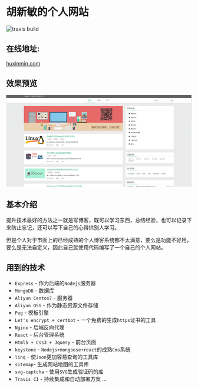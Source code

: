 # 胡新敏的个人网站
![travis build](https://www.travis-ci.org/huxinmin/huxinmin.github.io.svg?branch=master)

## 在线地址: 
[huxinmin.com](https://www.huxinmin.cn)

## 效果预览
![效果预览](./thumbnail.png)

## 基本介绍
提升技术最好的方法之一就是写博客，既可以学习东西，总结经验，也可以记录下来防止忘记，还可以写下自己的心得供别人学习。

但是个人对于市面上的已经成熟的个人博客系统都不太满意，要么是功能不好用，要么是无法自定义，因此自己就使用代码编写了一个自己的个人网站。

## 用到的技术
- `Express` - 作为后端的`Nodejs`服务器
- `MongoDB` - 数据库
- `Aliyun Centos7` - 服务器
- `Aliyun OSS` - 作为静态资源文件存储
- `Pug`  - 模板引擎
- `Let's encrypt + certbot` - 一个免费的生成`https`证书的工具
- `Nginx` - 后端反向代理
- `React` - 后台管理系统
- `Html5 + Css3 + Jquery` - 前台页面
- `keystone` - `Nodejs+mongoose+react`的成熟`Cms`系统
- `linq` - 使`Json`更加容易查询的工具库
- `sitemap`- 生成网站地图的工具库
- `svg-captcha` - 使用`SVG`生成验证码的库
- `Travis CI` - 持续集成和自动部署方案
...


